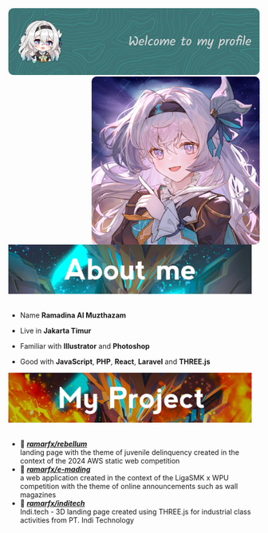 <img src="./assets/firefly-header.png">
<div style="">

  <img src="./assets/firefly-face.jpg" width="337px" height="337" style="border-radius: 10px 10px" align=right>

  <div style="">
  <img src="./assets/sam-aboutme.jpg" width="488">
  <br>
  <br>

  - Name **Ramadina Al Muzthazam**
  
  - Live in **Jakarta Timur**
  
  - Familiar with **Illustrator** and **Photoshop**
  
  - Good with **JavaScript**, **PHP**, **React**, **Laravel** and **THREE.js**

  <img src="./assets/sam-project.jpg" width="488">
  <br>
  <br>

  - 📗 [***ramarfx/rebellum***](https://github.com/ramarfx/rebellum) <br/>
  landing page with the theme of juvenile delinquency created in the context of the 2024 AWS static web competition
  - 📘 [***ramarfx/e-mading***](https://github.com/ramarfx/e-mading) <br/>
  a web application created in the context of the LigaSMK x WPU competition with the theme of online announcements such as wall magazines
- 📙 [***ramarfx/inditech***](https://indi.tech) <br/>
  Indi.tech - 3D landing page created using THREE.js for industrial class activities from PT. Indi Technology
  </div>
</div>
